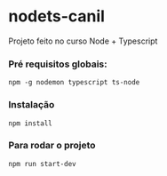 # nodets-canil
Projeto feito no curso Node + Typescript

### Pré requisitos globais:
`npm -g nodemon typescript ts-node`

### Instalação
`npm install`

### Para rodar o projeto
`npm run start-dev`
